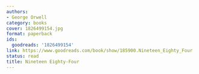 ```yaml
---
authors:
- George Orwell
category: books
cover: 1826499154.jpg
format: paperback
ids:
  goodreads: '1826499154'
link: https://www.goodreads.com/book/show/185900.Nineteen_Eighty_Four
status: read
title: Nineteen Eighty-Four
---
```


